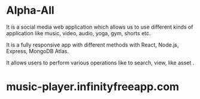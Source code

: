 # Alpha-All

It is a social media web application which allows us to use different kinds of application like music, video, audio, yoga,
gym, shorts etc.

It is a fully responsive app with different methods with React, Node.js, Express, MongoDB Atlas.

It allows users to perform various operations like to search, view, like asset .


# music-player.infinityfreeapp.com
